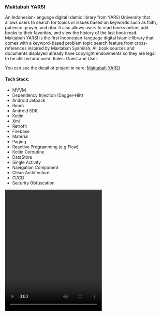 ### Maktabah YARSI

An Indonesian-language digital Islamic library from YARSI University that allows users to search for topics or issues based on keywords such as faith, patience, prayer, and riba. It also allows users to read books online, add books to their favorites, and view the history of the last book read. Maktabah YARSI is the first Indonesian-language digital Islamic library that comes with a keyword-based problem topic search feature from cross-references inspired by Maktabah Syamilah. All book sources and documents displayed already have copyright endowments so they are legal to be utilized and used. Roles: Guest and User.

You can see the detail of project in here:
[Maktabah YARSI](https://github.com/ridhogaa/Maktabah-YARSI)

#### Tech Stack: 
- MVVM
- Dependency Injection (Dagger-Hilt)
- Android Jetpack 
- Room
- Android SDK 
- Kotlin 
- Xml
- Retrofit 
- Firebase 
- Material
- Paging
- Reactive Programming (e.g Flow)
- Kotlin Coroutine
- DataStore
- Single Activity
- Navigation Component
- Clean Architecture
- CI/CD
- Security Obfuscation

<video width="320" height="400" controls>
  <source src="../assets/maktabah-yarsi/VID_20240121_153930.mp4" type="video/mp4">
</video>